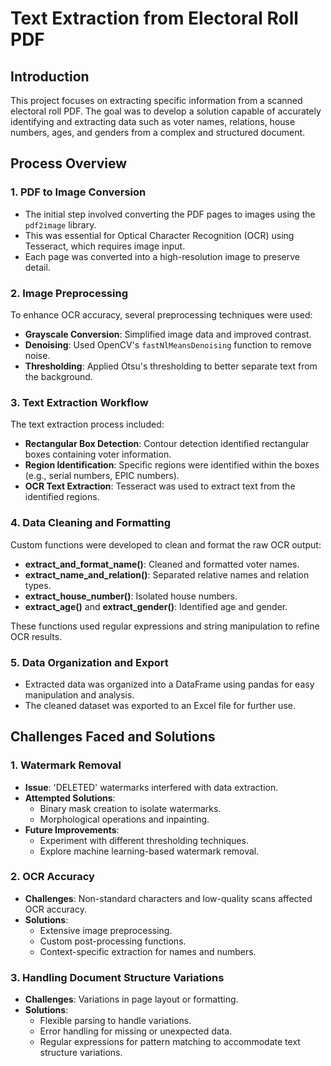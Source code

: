 # Text Extraction from Electoral Roll PDF

## Introduction
This project focuses on extracting specific information from a scanned electoral roll PDF. The goal was to develop a solution capable of accurately identifying and extracting data such as voter names, relations, house numbers, ages, and genders from a complex and structured document.

## Process Overview

### 1. PDF to Image Conversion
- The initial step involved converting the PDF pages to images using the `pdf2image` library.
- This was essential for Optical Character Recognition (OCR) using Tesseract, which requires image input.
- Each page was converted into a high-resolution image to preserve detail.

### 2. Image Preprocessing
To enhance OCR accuracy, several preprocessing techniques were used:
- **Grayscale Conversion**: Simplified image data and improved contrast.
- **Denoising**: Used OpenCV's `fastNlMeansDenoising` function to remove noise.
- **Thresholding**: Applied Otsu's thresholding to better separate text from the background.

### 3. Text Extraction Workflow
The text extraction process included:
- **Rectangular Box Detection**: Contour detection identified rectangular boxes containing voter information.
- **Region Identification**: Specific regions were identified within the boxes (e.g., serial numbers, EPIC numbers).
- **OCR Text Extraction**: Tesseract was used to extract text from the identified regions.

### 4. Data Cleaning and Formatting
Custom functions were developed to clean and format the raw OCR output:
- **extract_and_format_name()**: Cleaned and formatted voter names.
- **extract_name_and_relation()**: Separated relative names and relation types.
- **extract_house_number()**: Isolated house numbers.
- **extract_age()** and **extract_gender()**: Identified age and gender.

These functions used regular expressions and string manipulation to refine OCR results.

### 5. Data Organization and Export
- Extracted data was organized into a DataFrame using pandas for easy manipulation and analysis.
- The cleaned dataset was exported to an Excel file for further use.

## Challenges Faced and Solutions

### 1. Watermark Removal
- **Issue**: 'DELETED' watermarks interfered with data extraction.
- **Attempted Solutions**:
  - Binary mask creation to isolate watermarks.
  - Morphological operations and inpainting.
- **Future Improvements**:
  - Experiment with different thresholding techniques.
  - Explore machine learning-based watermark removal.

### 2. OCR Accuracy
- **Challenges**: Non-standard characters and low-quality scans affected OCR accuracy.
- **Solutions**:
  - Extensive image preprocessing.
  - Custom post-processing functions.
  - Context-specific extraction for names and numbers.

### 3. Handling Document Structure Variations
- **Challenges**: Variations in page layout or formatting.
- **Solutions**:
  - Flexible parsing to handle variations.
  - Error handling for missing or unexpected data.
  - Regular expressions for pattern matching to accommodate text structure variations.

